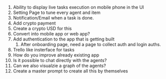 1. Ability to display live tasks execution on mobile phone in the UI
2. Setting Page to tune every agent and item
3. Notification/Email when a task is done.
4. Add crypto payment
5. Create a crypto USD for this
6. Convert into mobile app or web app?
7. Add authentication to the app that is getting built
    1. After onboarding page, need a page to collect auth and login auths.
8. Trello like insterface for tasks
9. How do you improve already existing app
10. Is it possible to chat directly with the agents?
11. Can we also visualzie a  graph of the agents?
12. Create a master prompt to create all this by themselves